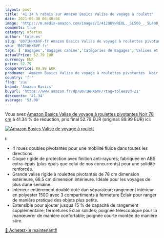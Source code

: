 ```yaml
---
layout: post
title: '41.34 % rabais sur Amazon Basics Valise de voyage à roulett'
date: 2021-06-30 06:40:04
image: 'https://m.media-amazon.com/images/I/412QUVwREUL._SL500_._SL400_.jpg'
comments: true
category: ofertas
author: 'tole.es'
slug: 'B071HHX6VF-fr Amazon Basics Valise de voyage à roulettes pivotantes Noir...'
sku: 'B071HHX6VF-fr'
tags: [ 'Bagages','Bagages cabine','Catégories de Bagages','Valises et sacs de voyage','amazon basics', ]
actualPrice: 52.79 EUR
currency: EUR
price: 52.79
comparePrice: 89.99 EUR
prodname: 'Amazon Basics Valise de voyage à roulettes pivotantes  Noir  78 cm'
country: 'fr'
flag: '🇫🇷'
brand: 'Amazon Basics'
buyurl: 'https://www.amazon.fr/dp/B071HHX6VF/?tag=tolees0d-21'
descuento: '41.34'
average: '53.08'
---
```


Vous avez [Amazon Basics Valise de voyage à roulettes pivotantes  Noir  78 cm](https://www.amazon.fr/dp/B071HHX6VF/?tag=tolees0d-21)  à  41.34 % de réduction, prix final  52.79 EUR (original: 89.99 EUR) ici:

[![Amazon Basics Valise de voyage à roulett](https://m.media-amazon.com/images/I/412QUVwREUL._SL500_._SL400_.jpg)](https://www.amazon.fr/dp/B071HHX6VF/?tag=tolees0d-21)

ℹ️:

- 4 roues doubles pivotantes pour une mobilité fluide dans toutes les directions.
- Coque rigide de protection avec finition anti-rayures; fabriquée en ABS extra-épais (plus épais que celui de nos concurrents) pour une solidité renforcée.
- Grande valise rigide à roulettes pivotantes de 78 cm dimension extérieure, 68.5 cm dimension intérieure. Idéale pour les voyages de plus dune semaine.
- Intérieur entièrement doublé doté dun séparateur; rangement intérieur en polyester 150D avec 3 compartiments à fermeture Éclair pour ranger de manière pratique des objets plus petits.
- Extensible pour ajouter jusquà 15 % de capacité de rangement supplémentaire; fermetures Éclair solides; poignée télescopique pour la manœuvrer de manière confortable; poignée courte montée de manière sûre.

[🛒 Achetez-le maintenant!!](https://www.amazon.fr/dp/B071HHX6VF/?tag=tolees0d-21)
